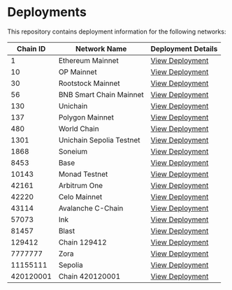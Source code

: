 #  Deployments

This repository contains deployment information for the following networks:

| Chain ID | Network Name | Deployment Details |
|----------|--------------|-------------------|
| 1 | Ethereum Mainnet | [View Deployment](./1.md) |
| 10 | OP Mainnet | [View Deployment](./10.md) |
| 30 | Rootstock Mainnet | [View Deployment](./30.md) |
| 56 | BNB Smart Chain Mainnet | [View Deployment](./56.md) |
| 130 | Unichain | [View Deployment](./130.md) |
| 137 | Polygon Mainnet | [View Deployment](./137.md) |
| 480 | World Chain | [View Deployment](./480.md) |
| 1301 | Unichain Sepolia Testnet | [View Deployment](./1301.md) |
| 1868 | Soneium | [View Deployment](./1868.md) |
| 8453 | Base | [View Deployment](./8453.md) |
| 10143 | Monad Testnet | [View Deployment](./10143.md) |
| 42161 | Arbitrum One | [View Deployment](./42161.md) |
| 42220 | Celo Mainnet | [View Deployment](./42220.md) |
| 43114 | Avalanche C-Chain | [View Deployment](./43114.md) |
| 57073 | Ink | [View Deployment](./57073.md) |
| 81457 | Blast | [View Deployment](./81457.md) |
| 129412 | Chain 129412 | [View Deployment](./129412.md) |
| 7777777 | Zora | [View Deployment](./7777777.md) |
| 11155111 | Sepolia | [View Deployment](./11155111.md) |
| 420120001 | Chain 420120001 | [View Deployment](./420120001.md) |
